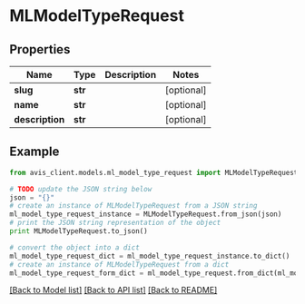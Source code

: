 # MLModelTypeRequest


## Properties

Name | Type | Description | Notes
------------ | ------------- | ------------- | -------------
**slug** | **str** |  | [optional]
**name** | **str** |  | [optional]
**description** | **str** |  | [optional]

## Example

```python
from avis_client.models.ml_model_type_request import MLModelTypeRequest

# TODO update the JSON string below
json = "{}"
# create an instance of MLModelTypeRequest from a JSON string
ml_model_type_request_instance = MLModelTypeRequest.from_json(json)
# print the JSON string representation of the object
print MLModelTypeRequest.to_json()

# convert the object into a dict
ml_model_type_request_dict = ml_model_type_request_instance.to_dict()
# create an instance of MLModelTypeRequest from a dict
ml_model_type_request_form_dict = ml_model_type_request.from_dict(ml_model_type_request_dict)
```
[[Back to Model list]](../README.md#documentation-for-models) [[Back to API list]](../README.md#documentation-for-api-endpoints) [[Back to README]](../README.md)
